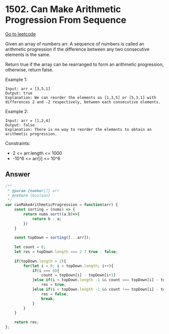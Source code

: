# 1502. Can Make Arithmetic Progression From Sequence

[Go to leetcode](https://leetcode.com/problems/can-make-arithmetic-progression-from-sequence/)

Given an array of numbers arr. A sequence of numbers is called an arithmetic progression if the difference between any two consecutive elements is the same.

Return true if the array can be rearranged to form an arithmetic progression, otherwise, return false.

Example 1:

```
Input: arr = [3,5,1]
Output: true
Explanation: We can reorder the elements as [1,3,5] or [5,3,1] with differences 2 and -2 respectively, between each consecutive elements.
```

Example 2:

```
Input: arr = [1,2,4]
Output: false
Explanation: There is no way to reorder the elements to obtain an arithmetic progression.
```
 
Constraints:

- 2 <= arr.length <= 1000
- -10^6 <= arr[i] <= 10^6

## Answer

```js
/**
 * @param {number[]} arr
 * @return {boolean}
 */
var canMakeArithmeticProgression = function(arr) {
    const sorting = (nums) => {
        return nums.sort((a,b)=>{
            return b - a;
        })    
    }
    
    const topDown = sorting([...arr]);
    
    let count = 0;
    let res = topDown.length === 2 ? true : false;
    
    if(topDown.length > 2){
        for(let i = 0; i < topDown.length; i++){
            if(i === 0){
                count = topDown[i] - topDown[i+1]    
            }else if(i < topDown.length -1 && count === topDown[i] - topDown[i+1]){
                res = true;
            }else if(i < topDown.length -1 && count !== topDown[i] - topDown[i+1]){
                res = false;
                break;
            }
        }    
    }
    
    return res;
};
```